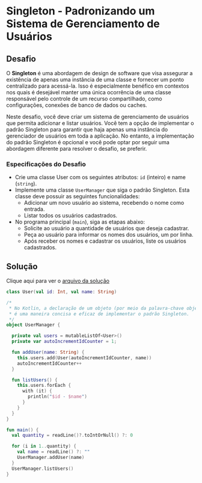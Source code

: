 # Singleton - Padronizando um Sistema de Gerenciamento de Usuários

## Desafio

O **Singleton** é uma abordagem de design de software que visa assegurar a existência de apenas uma instância de uma classe e fornecer um ponto centralizado para acessá-la. Isso é especialmente benéfico em contextos nos quais é desejável manter uma única ocorrência de uma classe responsável pelo controle de um recurso compartilhado, como configurações, conexões de banco de dados ou caches.

Neste desafio, você deve criar um sistema de gerenciamento de usuários que permita adicionar e listar usuários. Você tem a opção de implementar o padrão Singleton para garantir que haja apenas uma instância do gerenciador de usuários em toda a aplicação. No entanto, a implementação do padrão Singleton é opcional e você pode optar por seguir uma abordagem diferente para resolver o desafio, se preferir.

### Especificações do Desafio

- Crie uma classe User com os seguintes atributos: `id` (inteiro) e name (`string`).
- Implemente uma classe `UserManager` que siga o padrão Singleton. Esta classe deve possuir as seguintes funcionalidades:
  - Adicionar um novo usuário ao sistema, recebendo o nome como entrada.
  - Listar todos os usuários cadastrados.
- No programa principal (`main`), siga as etapas abaixo:
  - Solicite ao usuário a quantidade de usuários que deseja cadastrar.
  - Peça ao usuário para informar os nomes dos usuários, um por linha.
  - Após receber os nomes e cadastrar os usuários, liste os usuários cadastrados.

## Solução

Clique aqui para ver o [arquivo da solução](./solucoes/singleton.kt)

```kotlin
class User(val id: Int, val name: String)

/* 
 * No Kotlin, a declaração de um objeto (por meio da palavra-chave object) 
 * é uma maneira concisa e eficaz de implementar o padrão Singleton.
 */
object UserManager {

  private val users = mutableListOf<User>()
  private var autoIncrementIdCounter = 1;

  fun addUser(name: String) {
    this.users.add(User(autoIncrementIdCounter, name))
    autoIncrementIdCounter++
  }

  fun listUsers() {
    this.users.forEach {
      with (it) {
        println("$id - $name")
      }
    }
  }
}

fun main() {
  val quantity = readLine()?.toIntOrNull() ?: 0

  for (i in 1..quantity) {
    val name = readLine() ?: ""
    UserManager.addUser(name)
  }
  UserManager.listUsers()
}
```
